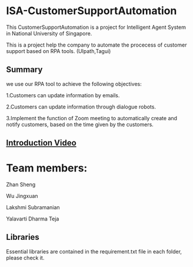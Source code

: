 # ISA-CustomerSupportAutomation

This CustomerSupportAutomation is a project for Intelligent Agent System in National University of Singapore.

This is a project help the company to automate the procecess of customer support based on RPA tools. (UIpath,Tagui)

## Summary

we use our RPA tool to achieve the following objectives:

1.Customers can update information by emails.

2.Customers can update information through dialogue robots.

3.Implement the function of Zoom meeting to automatically create and notify customers, based on the time given by the customers.


## [Introduction Video](https://www.youtube.com/watch?v=T3ABiGUa1FQ&t=42s)

# Team members:

Zhan Sheng

Wu Jingxuan

Lakshmi Subramanian

Yalavarti Dharma Teja

## Libraries

Essential libraries are contained in the requirement.txt file in each folder, please check it.



